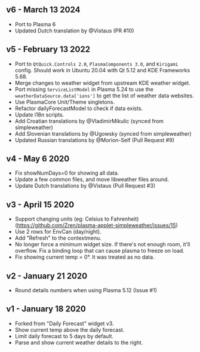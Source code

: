 ## v6 - March 13 2024

* Port to Plasma 6
* Updated Dutch translation by @Vistaus (PR #10)

## v5 - February 13 2022

* Port to `QtQuick.Controls 2.0`, `PlasmaComponents 3.0`, and `Kirigami` config. Should work in Ubuntu 20.04 with Qt 5.12 and KDE Frameworks 5.68.
* Merge changes to weather widget from upstream KDE weather widget.
* Port missing `ServiceListModel` in Plasma 5.24 to use the `weatherDataSource.data['ions']` to get the list of weather data websites.
* Use PlasmaCore Unit/Theme singletons.
* Refactor dailyForecastModel to check if data exists.
* Update i18n scripts.
* Add Croatian translations by @VladimirMikulic (synced from simpleweather)
* Add Slovenian translations by @Ugowsky (synced from simpleweather)
* Updated Russian translations by @Morion-Self (Pull Request #9)

## v4 - May 6 2020

* Fix showNumDays=0 for showing all data.
* Update a few common files, and move libweather files around.
* Update Dutch translations by @Vistaus (Pull Request #3)

## v3 - April 15 2020

* Support changing units (eg: Celsius to Fahrenheit) (https://github.com/Zren/plasma-applet-simpleweather/issues/15)
* Use 2 rows for EnvCan (day/night).
* Add "Refresh" to the contextmenu.
* No longer force a minimum widget size. If there's not enough room, it'll overflow. Fix a binding loop that can cause plasma to freeze on load.
* Fix showing current temp = 0°. It was treated as no data.

## v2 - January 21 2020

* Round details numbers when using Plasma 5.12 (Issue #1)

## v1 - January 18 2020

* Forked from "Daily Forecast" widget v3.
* Show current temp above the daily forecast.
* Limit daily forecast to 5 days by default.
* Parse and show current weather details to the right.
